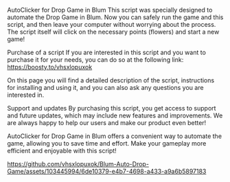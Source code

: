 AutoClicker for Drop Game in Blum
This script was specially designed to automate the Drop Game in Blum. Now you can safely run the game and this script, and then leave your computer without worrying about the process. The script itself will click on the necessary points (flowers) and start a new game!

Purchase of a script
If you are interested in this script and you want to purchase it for your needs, you can do so at the following link: https://boosty.to/vhsxlopuxok

On this page you will find a detailed description of the script, instructions for installing and using it, and you can also ask any questions you are interested in.

Support and updates
By purchasing this script, you get access to support and future updates, which may include new features and improvements. We are always happy to help our users and make our product even better!

AutoClicker for Drop Game in Blum offers a convenient way to automate the game, allowing you to save time and effort. Make your gameplay more efficient and enjoyable with this script!	

https://github.com/vhsxlopuxok/Blum-Auto-Drop-Game/assets/103445994/6de10379-e4b7-4698-a433-a9a6b5897183
